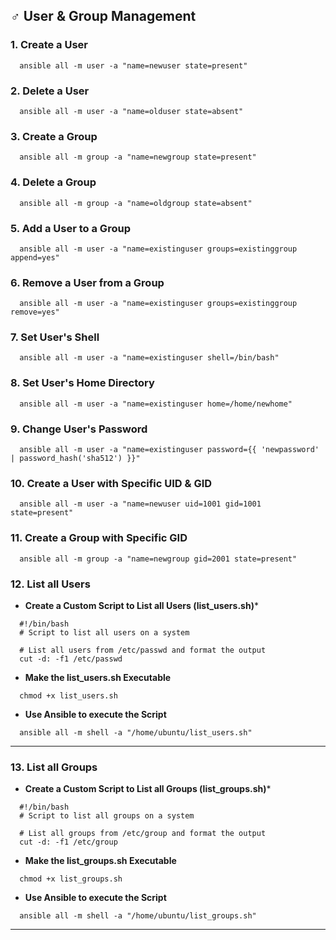 ## ♂️ User & Group Management

### 1. Create a User

```
  ansible all -m user -a "name=newuser state=present"
```

### 2. Delete a User

```
  ansible all -m user -a "name=olduser state=absent"
```

### 3. Create a Group

```
  ansible all -m group -a "name=newgroup state=present"
```

### 4. Delete a Group

```
  ansible all -m group -a "name=oldgroup state=absent"
```

### 5. Add a User to a Group

```
  ansible all -m user -a "name=existinguser groups=existinggroup append=yes"
```

### 6. Remove a User from a Group

```
  ansible all -m user -a "name=existinguser groups=existinggroup remove=yes"
```

### 7. Set User's Shell

```
  ansible all -m user -a "name=existinguser shell=/bin/bash"
```

### 8. Set User's Home Directory

```
  ansible all -m user -a "name=existinguser home=/home/newhome"
```

### 9. Change User's Password

```
  ansible all -m user -a "name=existinguser password={{ 'newpassword' | password_hash('sha512') }}"
```

### 10. Create a User with Specific UID & GID

```
  ansible all -m user -a "name=newuser uid=1001 gid=1001 state=present"
```

### 11. Create a Group with Specific GID

```
  ansible all -m group -a "name=newgroup gid=2001 state=present"
```

### 12. List all Users

- **Create a Custom Script to List all Users (list_users.sh)***

```
  #!/bin/bash
  # Script to list all users on a system

  # List all users from /etc/passwd and format the output
  cut -d: -f1 /etc/passwd
```

- **Make the list_users.sh Executable**

```
  chmod +x list_users.sh
```

- **Use Ansible to execute the Script**

```
  ansible all -m shell -a "/home/ubuntu/list_users.sh"
```

---

### 13. List all Groups

- **Create a Custom Script to List all Groups (list_groups.sh)***

```
  #!/bin/bash
  # Script to list all groups on a system

  # List all groups from /etc/group and format the output
  cut -d: -f1 /etc/group
```

- **Make the list_groups.sh Executable**

```
  chmod +x list_groups.sh
```

- **Use Ansible to execute the Script**

```
  ansible all -m shell -a "/home/ubuntu/list_groups.sh"
```

---
